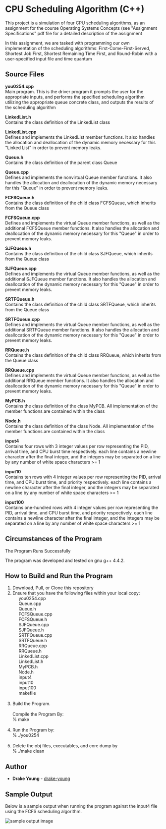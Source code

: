 # CPU Scheduling Algorithm (C++)

This project is a simulation of four CPU scheduling algorithms, as an assignment for the course Operating Systems Concepts (see "Assignment Specifications" pdf file for a detailed description of the assignment

In this assignment, we are tasked with programming our own implementation of the scheduling algorithms: First-Come-First-Served, Shortest Job First, Shortest Remaining Time First, and Round-Robin with a user-specified input file and time quantum

## Source Files

**you0254.cpp**<br/>
Main program. This is the driver program it prompts the user for the appropriate inputs, and performs the specified scheduling algorithm utilizing the appropriate queue concrete class, and outputs the results of the scheduling algorithm
   
**LinkedList.h**<br/>
Contains the class definition of the LinkedList class

**LinkedList.cpp**<br/>
Defines and implements the LinkedList member functions. It also handles the allocation and deallocation of the dynamic memory necessary for this "Linked List" in order to prevent memory leaks.

**Queue.h**<br/>
Contains the class definition of the parent class Queue 

**Queue.cpp**<br/>
Defines and implements the nonvirtual Queue member functions. It also handles the allocation and deallocation of the dynamic memory necessary for this "Queue" in order to prevent memory leaks.

**FCFSQueue.h**<br/>
Contains the class definition of the child class FCFSQueue, which inherits from the Queue class

**FCFSQueue.cpp**<br/>
Defines and implements the virtual Queue member functions, as well as the additional FCFSQueue member functions. It also handles the allocation and deallocation of the dynamic memory necessary for this "Queue" in order to  prevent memory leaks.

**SJFQueue.h**<br/>
Contains the class definition of the child class SJFQueue, which inherits from the Queue class

**SJFQueue.cpp**<br/>
Defines and implements the virtual Queue member functions, as well as the additional SJFQueue member functions. It also handles the allocation and deallocation of the dynamic memory necessary for this "Queue" in order to  prevent memory leaks.

**SRTFQueue.h**<br/>
Contains the class definition of the child class SRTFQueue, which inherits from the Queue class

**SRTFQueue.cpp**<br/>
Defines and implements the virtual Queue member functions, as well as the additional SRTFQueue member functions. It also handles the allocation and deallocation of the dynamic memory necessary for this "Queue" in order to prevent memory leaks.

**RRQueue.h**<br/>
Contains the class definition of the child class RRQueue, which inherits from the Queue class

**RRQueue.cpp**<br/>
Defines and implements the virtual Queue member functions, as well as the additional RRQueue member functions. It also handles the allocation and deallocation of the dynamic memory necessary for this "Queue" in order to prevent memory leaks.

**MyPCB.h**<br/>
Contains the class definition of the class MyPCB. All implementation of the member functions are contained within the class

**Node.h**<br/>
Contains the class definition of the class Node. All implementation of the member functions are contained within the class

**input4**<br/>
Contains four rows with 3 integer values per row representing the PID, arrival time, and CPU burst time respectively. each line contains a newline character after the final integer, and the integers may be separated on a line by any number of white space characters >= 1

**input10**<br/>
Contains ten rows with 4 integer values per row representing the PID, arrival time, and CPU burst time, and priority respectively. each line contains a newline character after the final integer, and the integers may be separated on a line by any number of white space characters >= 1

**input100**<br/>
Contains one-hundred rows with 4 integer values per row representing the PID, arrival time, and CPU burst time, and priority respectively. each line contains a newline character after the final integer, and the integers may be separated on a line by any number of white space characters >= 1

## Circumstances of the Program

The Program Runs Successfully

The program was developed and tested on gnu g++ 4.4.2.

## How to Build and Run the Program

1. Download, Pull, or Clone this repository 
2. Ensure that you have the following files within your local copy:<br/>
&nbsp;&nbsp;&nbsp;&nbsp;&nbsp;you0254.cpp<br/>
&nbsp;&nbsp;&nbsp;&nbsp;&nbsp;Queue.cpp<br/>
&nbsp;&nbsp;&nbsp;&nbsp;&nbsp;Queue.h<br/>
&nbsp;&nbsp;&nbsp;&nbsp;&nbsp;FCFSQueue.cpp<br/>
&nbsp;&nbsp;&nbsp;&nbsp;&nbsp;FCFSQueue.h<br/>
&nbsp;&nbsp;&nbsp;&nbsp;&nbsp;SJFQueue.cpp<br/>
&nbsp;&nbsp;&nbsp;&nbsp;&nbsp;SJFQueue.h<br/>
&nbsp;&nbsp;&nbsp;&nbsp;&nbsp;SRTFQueue.cpp<br/>
&nbsp;&nbsp;&nbsp;&nbsp;&nbsp;SRTFQueue.h<br/>
&nbsp;&nbsp;&nbsp;&nbsp;&nbsp;RRQueue.cpp<br/>
&nbsp;&nbsp;&nbsp;&nbsp;&nbsp;RRQueue.h<br/>
&nbsp;&nbsp;&nbsp;&nbsp;&nbsp;LinkedList.cpp<br/>
&nbsp;&nbsp;&nbsp;&nbsp;&nbsp;LinkedList.h<br/>
&nbsp;&nbsp;&nbsp;&nbsp;&nbsp;MyPCB.h<br/>
&nbsp;&nbsp;&nbsp;&nbsp;&nbsp;Node.h<br/>
&nbsp;&nbsp;&nbsp;&nbsp;&nbsp;input4<br/>
&nbsp;&nbsp;&nbsp;&nbsp;&nbsp;input10<br/>
&nbsp;&nbsp;&nbsp;&nbsp;&nbsp;input100<br/>
&nbsp;&nbsp;&nbsp;&nbsp;&nbsp;makefile<br/><br/>
3. Build the Program.<br/><br/>
Compile the Program By:<br/>
% make<br/><br/>
4. Run the Program by:<br/>
% ./you0254<br/><br/>
5. Delete the obj files, executables, and core dump by<br/>
% ./make clean

## Author

* **Drake Young** - [drake-young](https://github.com/drake-young)

## Sample Output

Below is a sample output when running the program against the input4 file using the FCFS scheduling algorithm.

<img src="https://github.com/drake-young/CPU-Scheduling-Algorithm-CPP/blob/master/Sample%20Output.png?raw=true" alt="sample output image" />
